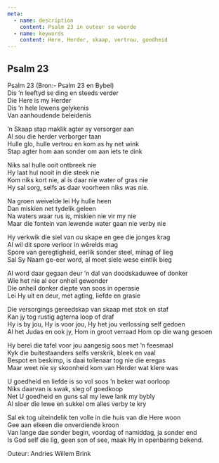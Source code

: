 ```yaml
---
meta:
  - name: description
    content: Psalm 23 in outeur se woorde
  - name: keywords
    content: Here, Herder, skaap, vertrou, goedheid
---
```

## Psalm 23

Psalm 23 (Bron:- Psalm 23 en Bybel)  
Dis ’n leeftyd se ding en steeds verder  
Die Here is my Herder  
Dis ’n hele lewens gelykenis  
Van aanhoudende beleidenis  

’n Skaap stap maklik agter sy versorger aan  
Al sou die herder verborger taan  
Hulle glo, hulle vertrou en kom as hy net wink  
Stap agter hom aan sonder om aan iets te dink  

Niks sal hulle ooit ontbreek nie  
Hy laat hul nooit in die steek nie  
Kom niks kort nie, al is daar nie water of gras nie  
Hy sal sorg, selfs as daar voorheen niks was nie.  

Na groen weivelde lei Hy hulle heen  
Dan miskien net tydelik geleen  
Na waters waar rus is, miskien nie vir my nie  
Maar die fontein van lewende water gaan nie verby nie  

Hy verkwik die siel van ou skape en gee die jonges krag  
Al wil dit spore verloor in wêrelds mag  
Spore van geregtigheid, eerlik sonder steel, minag of lieg  
Sal Sy Naam ge-eer word, al moet siele wese eintlik bieg  

Al word daar gegaan deur ’n dal van doodskaduwee of donker  
Wie het nie al oor onheil gewonder  
Die onheil donker diepte van soos in operasie  
Lei Hy uit en deur, met agting, liefde en grasie  

Die versorgings gereedskap van skaap met stok en staf  
Kan jy tog rustig agterna loop of draf  
Hy is by jou, Hy is voor jou, Hy het jou verlossing self gedoen  
Al het Judas en ook jy, Hom in groot verraad Hom op die wang gesoen  

Hy berei die tafel voor jou aangesig soos met ’n feesmaal  
Kyk die buitestaanders selfs verskrik, bleek en vaal  
Bespot en beskimp, is daai tollenaar tog nie die eregas  
Maar weet nie sy skoonheid kom van Herder wat klere was  

U goedheid en liefde is so vol soos ’n beker wat oorloop  
Niks daarvan is swak, sleg of goedkoop  
Net U goedheid en guns sal my lewe lank my bybly  
Al sloer die lewe en sukkel om alles verby te kry  

Sal ek tog uiteindelik ten volle in die huis van die Here woon  
Gee aan elkeen die onverdiende kroon  
Van lange dae sonder begin, voordag of namiddag, ja sonder end  
Is God self die lig, geen son of see, maak Hy in openbaring bekend.  

Outeur: Andries Willem Brink

